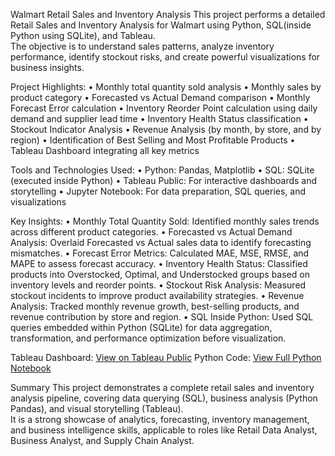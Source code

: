 Walmart Retail Sales and Inventory Analysis
This project performs a detailed Retail Sales and Inventory Analysis for Walmart using Python, SQL(inside Python using SQLite), and Tableau.  
The objective is to understand sales patterns, analyze inventory performance, identify stockout risks, and create powerful visualizations for business insights.


 Project Highlights:
	•	Monthly total quantity sold analysis
	•	Monthly sales by product category
	•	Forecasted vs Actual Demand comparison
	•	Monthly Forecast Error calculation
	•	Inventory Reorder Point calculation using daily demand and supplier lead time
	•	Inventory Health Status classification
	•	Stockout Indicator Analysis
	•	Revenue Analysis (by month, by store, and by region)
	•	Identification of Best Selling and Most Profitable Products
	•	Tableau Dashboard integrating all key metrics



Tools and Technologies Used:
	•	Python: Pandas, Matplotlib
	•	SQL: SQLite (executed inside Python)
	•	Tableau Public: For interactive dashboards and storytelling
	•	Jupyter Notebook: For data preparation, SQL queries, and visualizations


Key Insights:
	•	Monthly Total Quantity Sold: Identified monthly sales trends across different product categories.
	•	Forecasted vs Actual Demand Analysis: Overlaid Forecasted vs Actual sales data to identify forecasting mismatches.
	•	Forecast Error Metrics: Calculated MAE, MSE, RMSE, and MAPE to assess forecast accuracy.
	•	Inventory Health Status: Classified products into Overstocked, Optimal, and Understocked groups based on inventory levels and reorder points.
	•	Stockout Risk Analysis: Measured stockout incidents to improve product availability strategies.
	•	Revenue Analysis: Tracked monthly revenue growth, best-selling products, and revenue contribution by store and region.
	•	SQL Inside Python: Used SQL queries embedded within Python (SQLite) for data aggregation, transformation, and performance optimization before visualization.


Tableau Dashboard: [View on Tableau Public](https://public.tableau.com/app/profile/vaishnav.chinthakindi/viz/walmarttableau_17457164055560/AnalysisDashboard)
Python Code: [View Full Python Notebook](Walmart_Project.ipynb)

Summary
This project demonstrates a complete retail sales and inventory analysis pipeline, covering data querying (SQL), business analysis (Python Pandas), and visual storytelling (Tableau).  
It is a strong showcase of analytics, forecasting, inventory management, and business intelligence skills, applicable to roles like Retail Data Analyst, Business Analyst, and Supply Chain Analyst.

